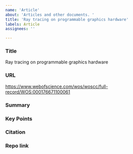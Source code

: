 ```yaml
---
name: 'Article'
about: 'Articles and other documents. '
title: 'Ray tracing on programmable graphics hardware'
labels: Article
assignees: ''

---
```


### Title
Ray tracing on programmable graphics hardware

### URL
https://www.webofscience.com/wos/woscc/full-record/WOS:000176671100061

### Summary 

### Key Points 

### Citation

### Repo link
